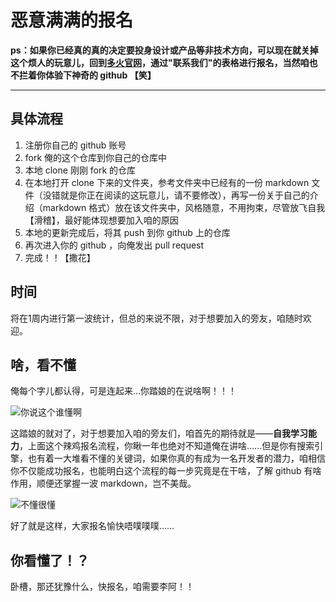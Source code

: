 # 恶意满满的报名


**ps：如果你已经真的真的决定要投身设计或产品等非技术方向，可以现在就关掉这个烦人的玩意儿，回到[多火官网](https://www.duohuo.org)，通过"联系我们"的表格进行报名，当然咱也不拦着你体验下神奇的 github 【笑】**

---

## 具体流程

1. 注册你自己的 github 账号
2. fork 俺的这个仓库到你自己的仓库中
3. 本地 clone 刚刚 fork 的仓库
4. 在本地打开 clone 下来的文件夹，参考文件夹中已经有的一份 markdown 文件（没错就是你正在阅读的这玩意儿，请不要修改），再写一份关于自己的介绍（markdown 格式）放在该文件夹中，风格随意，不用拘束，尽管放飞自我【滑稽】，最好能体现想要加入咱的原因
5. 本地的更新完成后，将其 push 到你 github 上的仓库
6. 再次进入你的 github ，向俺发出 pull request
7. 完成！！【撒花】

## 时间

将在1周内进行第一波统计，但总的来说不限，对于想要加入的旁友，咱随时欢迎。

## 啥，看不懂

俺每个字儿都认得，可是连起来...你踏娘的在说啥啊！！！

![你说这个谁懂啊](http://7xrkxs.com1.z0.glb.clouddn.com/2017recuriment/cnm.jpg)

这踏娘的就对了，对于想要加入咱的旁友们，咱首先的期待就是——**自我学习能力**，上面这个辣鸡报名流程，你瞅一年也绝对不知道俺在讲啥......但是你有搜索引擎，也有着一大堆看不懂的关键词，如果你真的有成为一名开发者的潜力，咱相信你不仅能成功报名，也能明白这个流程的每一步究竟是在干啥，了解 github 有啥作用，顺便还掌握一波 markdown，岂不美哉。

![不懂很懂](http://7xrkxs.com1.z0.glb.clouddn.com/2017recuriment/bushihendong.jpg)

好了就是这样，大家报名愉快唔噗噗噗......

## 你看懂了！？

卧槽，那还犹豫什么，快报名，咱需要李阿！！